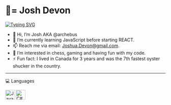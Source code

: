 # 🎲= Josh Devon

[![Typing SVG](https://readme-typing-svg.demolab.com/?lines=Full+Time+Student;Part+Time+Idiot)](https://git.io/typing-svg)
- 👋 Hi, I’m Josh AKA @archebus
- 🌱 I’m currently learning JavaScript before starting REACT.
- 📫 Reach me via email: Joshua.Devon@gmail.com.
- 👀 I’m interested in chess, gaming and having fun with my code.
- ⚡ Fun fact: I lived in Canada for 3 years and was the 7th fastest oyster shucker in the country.

<hr>

💻 Languages

<img align="left" alt="Java" width="30px" src="https://cdn.jsdelivr.net/gh/devicons/devicon/icons/java/java-original.svg" style="max-width: 100%;">
<img align="left" alt="C#" width="30px" src="https://cdn.jsdelivr.net/gh/devicons/devicon@latest/icons/csharp/csharp-original.svg" style="max-width: 100%;">

<!---
archebus/archebus is a ✨ special ✨ repository because its `README.md` (this file) appears on your GitHub profile.
You can click the Preview link to take a look at your changes.
--->
